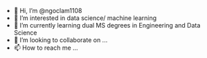 - 👋 Hi, I’m @ngoclam1108
- 👀 I’m interested in data science/ machine learning 
- 🌱 I’m currently learning dual MS degrees in Engineering and Data Science
- 💞️ I’m looking to collaborate on ...
- 📫 How to reach me ...

<!---
ngoclam1108/ngoclam1108 is a ✨ special ✨ repository because its `README.md` (this file) appears on your GitHub profile.
You can click the Preview link to take a look at your changes.
--->
